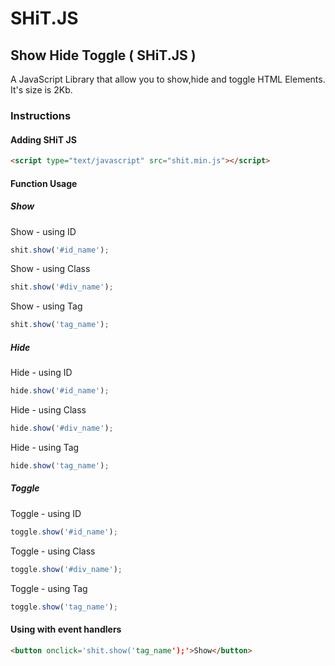 SHiT.JS
=======

## Show Hide Toggle ( SHiT.JS )

A JavaScript Library that allow you to show,hide and toggle HTML Elements. It's size is 2Kb.

### Instructions

#### Adding SHiT JS
```html
<script type="text/javascript" src="shit.min.js"></script>
```
#### Function Usage

##### Show
Show - using ID
```js
shit.show('#id_name');
```
Show - using Class
```js
shit.show('#div_name');
```
Show - using Tag
```js
shit.show('tag_name');
```
##### Hide
Hide - using ID
```js
hide.show('#id_name');
```
Hide - using Class
```js
hide.show('#div_name');
```
Hide - using Tag
```js
hide.show('tag_name');
```
##### Toggle
Toggle - using ID
```js
toggle.show('#id_name');
```
Toggle - using Class
```js
toggle.show('#div_name');
```
Toggle - using Tag
```js
toggle.show('tag_name');
```
#### Using with event handlers
```html
<button onclick='shit.show('tag_name');'>Show</button>
```

